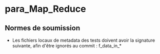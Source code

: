 # para_Map_Reduce

## Normes de soumission

- Les fichiers locaux de metadata des tests doivent avoir la signature suivante, afin d'être ignorés au commit : f_data_in_*
